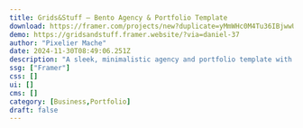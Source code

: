 ```yaml
---
title: Grids&Stuff — Bento Agency & Portfolio Template
download: https://framer.com/projects/new?duplicate=yMmWHc0M4Tu36IBjwwUm&via=daniel-37&duplicateType=siteTemplate
demo: https://gridsandstuff.framer.website/?via=daniel-37
author: "Pixelier Mache"
date: 2024-11-30T08:49:06.251Z
description: "A sleek, minimalistic agency and portfolio template with bold typography and smooth animations. It features a dynamic landing page, CMS for projects, a services page, a playful 404 page, and a contact form. Perfect for creatives who want to stand out."
ssg: ["Framer"]
css: []
ui: []
cms: []
category: [Business,Portfolio]
draft: false
---
```

